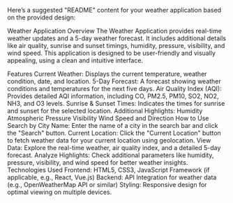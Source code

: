 
Here’s a suggested "README" content for your weather application based on the provided design:

Weather Application
  Overview
  The Weather Application provides real-time weather updates and a 5-day weather forecast. It includes additional details like air quality, sunrise and sunset timings, humidity, pressure, visibility, and wind speed. This application is designed to be user-friendly and visually appealing, using a clean and intuitive interface.

Features
    Current Weather: Displays the current temperature, weather condition, date, and location.
    5-Day Forecast: A forecast showing weather conditions and temperatures for the next five days.
    Air Quality Index (AQI): Provides detailed AQI information, including CO, PM2.5, PM10, SO2, NO2, NH3, and O3 levels.
    Sunrise & Sunset Times: Indicates the times for sunrise and sunset for the selected location.
    Additional Highlights:
    Humidity
    Atmospheric Pressure
    Visibility
    Wind Speed and Direction
How to Use
    Search by City Name:
    Enter the name of a city in the search bar and click the "Search" button.
    Current Location:
    Click the "Current Location" button to fetch weather data for your current location using geolocation.
    View Data:
    Explore the real-time weather, air quality index, and a detailed 5-day forecast.
    Analyze Highlights:
    Check additional parameters like humidity, pressure, visibility, and wind speed for better weather insights.
Technologies Used
Frontend:
    HTML5, CSS3, JavaScript
    Framework (if applicable, e.g., React, Vue.js)
    Backend:
    API Integration for weather data (e.g., OpenWeatherMap API or similar)
    Styling:
    Responsive design for optimal viewing on multiple devices.
    
